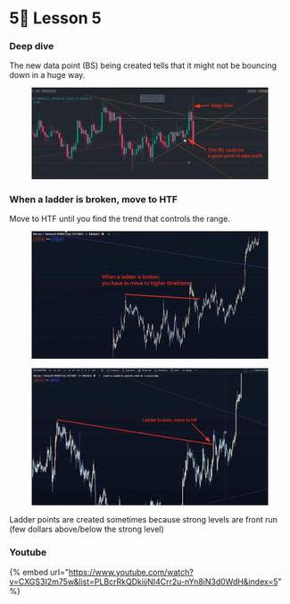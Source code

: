 # 5⃣ Lesson 5

### Deep dive

The new data point (BS) being created tells that it might not be bouncing down in a huge way.

<figure><img src="../../.gitbook/assets/image (16).png" alt=""><figcaption></figcaption></figure>

### When a ladder is broken, move to HTF

Move to HTF until you find the trend that controls the range.

<div>

<figure><img src="../../.gitbook/assets/image (19).png" alt=""><figcaption></figcaption></figure>

 

<figure><img src="../../.gitbook/assets/image (10) (1) (1).png" alt=""><figcaption></figcaption></figure>

</div>

Ladder points are created sometimes because strong levels are front run (few dollars above/below the strong level)



### Youtube

{% embed url="https://www.youtube.com/watch?v=CXGS3I2m75w&list=PLBcrRkQDkijjNI4Crr2u-nYn8iN3d0WdH&index=5" %}
